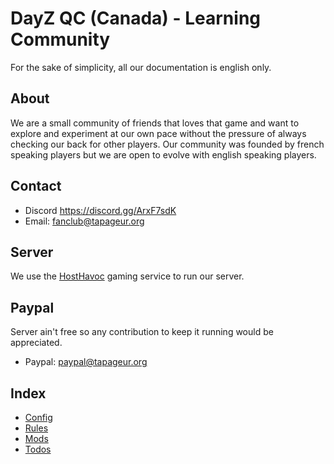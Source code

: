 # DayZ QC (Canada) - Learning Community

For the sake of simplicity, all our documentation is english only.

## About

We are a small community of friends that loves that game and want to explore and experiment at our own pace without the pressure of always checking our back for other players. Our community was founded by french speaking players but we are open to evolve with english speaking players.

## Contact

* Discord https://discord.gg/ArxF7sdK
* Email: fanclub@tapageur.org

## Server

We use the [HostHavoc](https://hosthavoc.com/) gaming service to run our server.

## Paypal

Server ain't free so any contribution to keep it running would be appreciated.

* Paypal: paypal@tapageur.org

## Index

* [Config]()
* [Rules](https://github.com/tapageur/workspace-dayz-havoc/blob/main/rules.md)
* [Mods](https://github.com/tapageur/workspace-dayz-havoc/blob/main/mods-infos.md)
* [Todos](https://github.com/tapageur/workspace-dayz-havoc/blob/main/todos.md)
